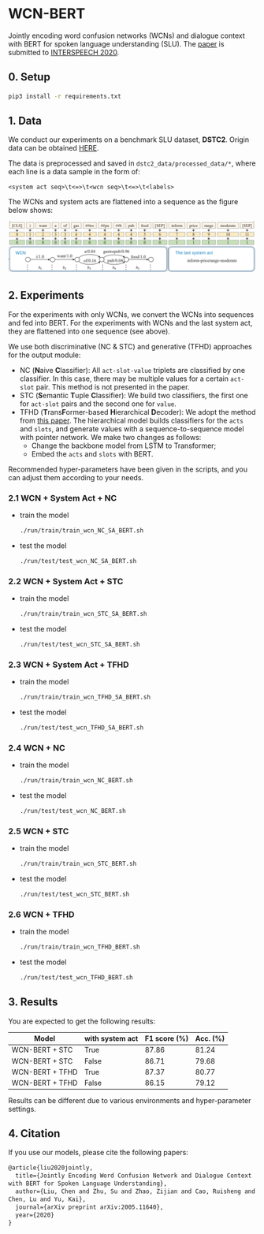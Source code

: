 # WCN-BERT

Jointly encoding word confusion networks (WCNs) and dialogue context with BERT for spoken language understanding (SLU). The [paper](https://arxiv.org/pdf/2005.11640.pdf) is submitted to [INTERSPEECH 2020](http://www.interspeech2020.org/).

## 0. Setup

```bash
pip3 install -r requirements.txt
```

## 1. Data

We conduct our experiments on a benchmark SLU dataset, **DSTC2**. Origin data can be obtained [HERE](http://camdial.org/~mh521/dstc/).

The data is preprocessed and saved in `dstc2_data/processed_data/*`, where each line is a data sample in the form of:

```
<system act seq>\t<=>\t<wcn seq>\t<=>\t<labels>
```

The WCNs and system acts are flattened into a sequence as the figure below shows:

![](figs/input.png)

## 2. Experiments

For the experiments with only WCNs, we convert the WCNs into sequences and fed into BERT. For the experiments with WCNs and the last system act, they are flattened into one sequence (see above).

We use both discriminative (NC & STC) and generative (TFHD) approaches for the output module:

- NC (**N**aive **C**lassifier): All `act-slot-value` triplets are classified by one classifier. In this case, there may be multiple values for a certain `act-slot` pair. This method is not presented in the paper.
- STC (**S**emantic **T**uple **C**lassifier): We build two classifiers, the first one for `act-slot` pairs and the second one for `value`.
- TFHD (**T**rans**F**ormer-based **H**ierarchical **D**ecoder): We adopt the method from [this paper](https://arxiv.org/pdf/1904.04498.pdf). The hierarchical model builds classifiers for the `acts` and `slots`, and generate values with a sequence-to-sequence model with pointer network. We make two  changes as follows:
  - Change the backbone model from LSTM to Transformer;
  - Embed the `acts` and `slots` with BERT. 

Recommended hyper-parameters have been given in the scripts, and you can adjust them according to your needs. 

### 2.1 WCN + System Act + NC

- train the model

  ```bash
  ./run/train/train_wcn_NC_SA_BERT.sh
  ```

- test the model

  ```bash
  ./run/test/test_wcn_NC_SA_BERT.sh
  ```

### 2.2 WCN + System Act + STC

- train the model

  ```bash
  ./run/train/train_wcn_STC_SA_BERT.sh
  ```

- test the model

  ```bash
  ./run/test/test_wcn_STC_SA_BERT.sh
  ```

### 2.3 WCN + System Act + TFHD

- train the model

  ```bash
  ./run/train/train_wcn_TFHD_SA_BERT.sh
  ```

- test the model

  ```bash
  ./run/test/test_wcn_TFHD_SA_BERT.sh
  ```

### 2.4 WCN + NC

- train the model

  ```bash
  ./run/train/train_wcn_NC_BERT.sh
  ```

- test the model

  ```bash
  ./run/test/test_wcn_NC_BERT.sh
  ```

### 2.5 WCN + STC

- train the model

  ```bash
  ./run/train/train_wcn_STC_BERT.sh
  ```

- test the model

  ```bash
  ./run/test/test_wcn_STC_BERT.sh
  ```


### 2.6 WCN + TFHD

- train the model

  ```bash
  ./run/train/train_wcn_TFHD_BERT.sh
  ```

- test the model

  ```bash
  ./run/test/test_wcn_TFHD_BERT.sh
  ```

## 3. Results

You are expected to get the following results:

| Model           | with system act | F1 score (%) | Acc. (%) |
| --------------- | --------------- | ------------ | -------- |
| WCN-BERT + STC  | True            | 87.86        | 81.24    |
| WCN-BERT + STC  | False           | 86.71        | 79.68    |
| WCN-BERT + TFHD | True            | 87.37        | 80.77    |
| WCN-BERT + TFHD | False           | 86.15        | 79.12    |

Results can be different due to various environments and hyper-parameter settings.



## 4. Citation

If you use our models, please cite the following papers:

```
@article{liu2020jointly,
  title={Jointly Encoding Word Confusion Network and Dialogue Context with BERT for Spoken Language Understanding},
  author={Liu, Chen and Zhu, Su and Zhao, Zijian and Cao, Ruisheng and Chen, Lu and Yu, Kai},
  journal={arXiv preprint arXiv:2005.11640},
  year={2020}
}
```

